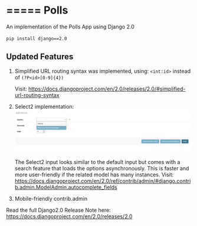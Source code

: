 =====
Polls
=====

An implementation of the Polls App using Django 2.0

`pip install django==2.0`

Updated Features
----------------


1. Simplified URL routing syntax was implemented, using:
    `<int:id>` instead of `(?P<id>[0-9]{4})`
    
    Visit: https://docs.djangoproject.com/en/2.0/releases/2.0/#simplified-url-routing-syntax

2. Select2 implementation:
    <img src="img/Select2.png">

    The Select2 input looks similar to the default input but comes with a search feature that loads the options asynchronously. This is faster and more user-friendly if the related model has many instances.
    Visit: https://docs.djangoproject.com/en/2.0/ref/contrib/admin/#django.contrib.admin.ModelAdmin.autocomplete_fields


4. Mobile-friendly contrib.admin


Read the full Django2.0 Release Note here: https://docs.djangoproject.com/en/2.0/releases/2.0
